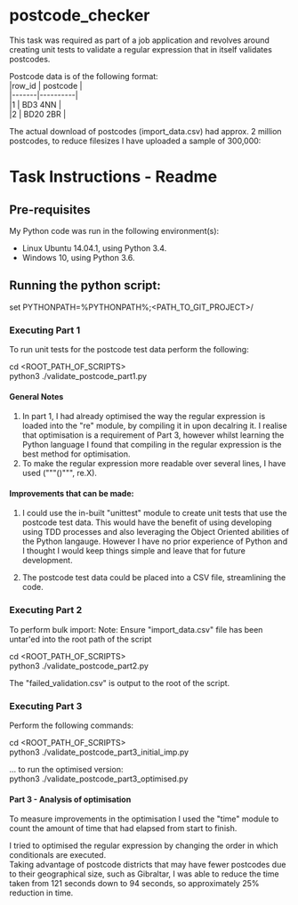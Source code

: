 # postcode_checker
This task was required as part of a job application and revolves around creating unit tests to validate a regular expression that in itself validates postcodes.

Postcode data is of the following format:  
|row_id	| postcode |  
|-------|----------|  
|1		  | BD3 4NN  |  
|2		  | BD20 2BR |  

The actual download of postcodes (import_data.csv) had approx. 2 million postcodes, to reduce filesizes I have uploaded a sample of 300,000:

# Task Instructions - Readme

## Pre-requisites
My Python code was run in the following environment(s):
* Linux Ubuntu 14.04.1, using Python 3.4.
* Windows 10, using Python 3.6.

## Running the python script: 

set PYTHONPATH=%PYTHONPATH%;<PATH_TO_GIT_PROJECT>/

### Executing Part 1  
To run unit tests for the postcode test data perform the following:

cd <ROOT_PATH_OF_SCRIPTS>  
python3 ./validate_postcode_part1.py
  
#### General Notes  
  1. In part 1, I had already optimised the way the regular expression is loaded into the "re" module, by compiling it in upon decalring it. 
     I realise that optimisation is a requirement of Part 3, however whilst learning the Python language I found that compiling in the regular expression is the best method for optimisation.  
  2. To make the regular expression more readable over several lines, I have used ("""()""", re.X). 

#### Improvements that can be made:

  1. I could use the in-built "unittest" module to create unit tests that use the postcode test data. This would have the benefit of using developing using TDD processes and also leveraging the Object Oriented abilities of the Python langauge. 
  However I have no prior experience of Python and I thought I would keep things simple and leave that for future development.
    
  2. The postcode test data could be placed into a CSV file, streamlining the code.  

### Executing Part 2
To perform bulk import:
Note: Ensure "import_data.csv" file has been untar'ed into the root path of the script  

cd <ROOT_PATH_OF_SCRIPTS>  
python3 ./validate_postcode_part2.py   

The "failed_validation.csv" is output to the root of the script.  
  
### Executing Part 3
Perform the following commands:  

cd <ROOT_PATH_OF_SCRIPTS>  
python3 ./validate_postcode_part3_initial_imp.py  

... to run the optimised version:    
python3 ./validate_postcode_part3_optimised.py 

#### Part 3 - Analysis of optimisation

To measure improvements in the optimisation I used the "time" module to count the amount of time that had elapsed from start to finish.

I tried to optimised the regular expression by changing the order in which conditionals are executed.  
Taking advantage of postcode districts that may have fewer postcodes due to their geographical size, such as Gibraltar, I was able to reduce the time taken from 121 seconds down to 94 seconds, so approximately 25% reduction in time.



